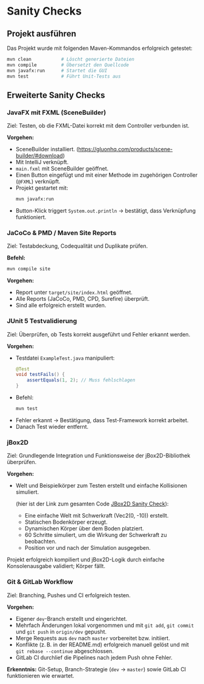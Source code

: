 # Sanity Checks

## Projekt ausführen

Das Projekt wurde mit folgenden Maven-Kommandos erfolgreich getestet:

```bash
mvn clean           # Löscht generierte Dateien
mvn compile         # Übersetzt den Quellcode
mvn javafx:run      # Startet die GUI
mvn test            # Führt Unit-Tests aus
```

## Erweiterte Sanity Checks

### JavaFX mit FXML (SceneBuilder)

Ziel: Testen, ob die FXML-Datei korrekt mit dem Controller verbunden ist.

**Vorgehen:**
- SceneBuilder installiert. (https://gluonhq.com/products/scene-builder/#download)
- Mit IntelliJ verknüpft.
- `main.fxml` mit SceneBuilder geöffnet.
- Einen Button eingefügt und mit einer Methode im zugehörigen Controller (`@FXML`) verknüpft.
- Projekt gestartet mit:
  ```bash
  mvn javafx:run
  ```
- Button-Klick triggert `System.out.println` → bestätigt, dass Verknüpfung funktioniert.

### JaCoCo & PMD / Maven Site Reports

Ziel: Testabdeckung, Codequalität und Duplikate prüfen.

**Befehl:**
```bash
mvn compile site
```

**Vorgehen:**
- Report unter `target/site/index.html` geöffnet.
- Alle Reports (JaCoCo, PMD, CPD, Surefire) überprüft.
- Sind alle erfolgreich erstellt wurden.

### JUnit 5 Testvalidierung

Ziel: Überprüfen, ob Tests korrekt ausgeführt und Fehler erkannt werden.

**Vorgehen:**
- Testdatei `ExampleTest.java` manipuliert:
  ```java
  @Test
  void testFails() {
      assertEquals(1, 2); // Muss fehlschlagen
  }
  ```
- Befehl:
  ```bash
  mvn test
  ```
- Fehler erkannt → Bestätigung, dass Test-Framework korrekt arbeitet.
- Danach Test wieder entfernt.

### jBox2D

Ziel: Grundlegende Integration und Funktionsweise der jBox2D-Bibliothek überprüfen.

**Vorgehen:**

- Welt und Beispielkörper zum Testen erstellt und einfache Kollisionen simuliert.

  (hier ist der Link zum gesamten Code [JBox2D Sanity Check](../src/main/java/mm/core/physics/JBox2D_Sanity_Check.java)):

  - Eine einfache Welt mit Schwerkraft (Vec2(0, -10)) erstellt.
  - Statischen Bodenkörper erzeugt.
  - Dynamischen Körper über dem Boden platziert.
  - 60 Schritte simuliert, um die Wirkung der Schwerkraft zu beobachten.
  - Position vor und nach der Simulation ausgegeben.
  
Projekt erfolgreich kompiliert und jBox2D-Logik durch einfache Konsolenausgabe validiert; Körper fällt.

### Git & GitLab Workflow

Ziel: Branching, Pushes und CI erfolgreich testen.

**Vorgehen:**
- Eigener `dev`-Branch erstellt und eingerichtet.
- Mehrfach Änderungen lokal vorgenommen und mit `git add`, `git commit` und `git push` in `origin/dev` gepusht.
- Merge Requests aus `dev` nach `master` vorbereitet bzw. initiiert.
- Konflikte (z. B. in der README.md) erfolgreich manuell gelöst und mit `git rebase --continue` abgeschlossen.
- GitLab CI durchlief die Pipelines nach jedem Push ohne Fehler.

**Erkenntnis:** Git-Setup, Branch-Strategie (`dev` → `master`) sowie GitLab CI funktionieren wie erwartet.